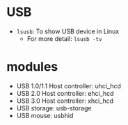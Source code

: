 # USB

* `lsusb`: To show USB device in Linux
  - For more detail: `lsusb -tv`

# modules

* USB 1.0/1.1 Host controller: uhci_hcd
* USB 2.0 Host controller: ehci_hcd
* USB 3.0 Host controller: xhci_hcd
* USB storage: usb-storage
* USB mouse: usbhid
